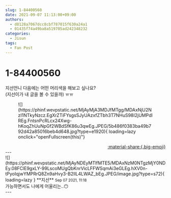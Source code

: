 ```yaml
---
slug: 1-84400560
date: 2021-09-07 11:13:00+09:00
authors:
  - d8128a7067dcc8cbf787015f630a24a1
  - 01435f74a49ba8a519705ad242348232
categories:
  - Jisun
tags:
  - Fan Post
---
```


# 1-84400560

<div class="post-container" markdown="1">
<div class="content-container md-sidebar__scrollwrap" markdown="1">

지선언니 다음에는 어떤 머리색을 해보고 싶나요?<br>(지선이가 내 글을 볼 수 있을까) ㅠㅠ
<figure markdown="1">
![](https://phinf.wevpstatic.net/MjAyMjA3MDJfMTgg/MDAxNjU2NzI1NTkyNzcz.EgXrZTiFYsgsSJyUAzxfZTbh3T7NHuS98I2jUMPdlREg.FntsnPcRLcx24Xwg-hKoqZhUuNpGf2WBdSfK86u3qwEg.JPEG/5b486f0383ba49b792d42a85016beb4d648.jpg?type=e1920){ loading=lazy onclick="openFullscreen(this)"}
</figure>


</div>
</div>

<div style="text-align: right;" markdown="1">
<a href="https://weverse.io/fromis9/fanpost/1-84400560" style="text-align: right;">:material-share:{.big-emoji}</a>
</div>
---

<div class="comments-container md-sidebar__scrollwrap" markdown="1">
<div class="comment" markdown="1">
<div class='id-container' markdown="1">
![](https://phinf.wevpstatic.net/MjAyNDEyMTlfMTE5/MDAxNzM0NTgzMjY0NDEy.08FClE9gxLY-99LscoMUgQbKnrVicLFFWSqmAi3eGLEg.hXV0n-tPyoIqjwYMPRrQ8Zn9aHvy3-B2llL4LWAZ_bEg.JPEG/image.jpg?type=s72){ loading=lazy }
**<span class="artist">지선</span>** <small>Sep 07 2021, 11:18</small><br>
</div>
<div class='comment-body' markdown="1">
가능하면서도 나에게 어울리는..😶
</div>
</div>
</div>
---
